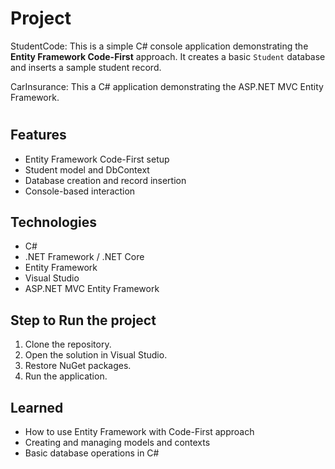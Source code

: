 

# Project
StudentCode: This is a simple C# console application demonstrating the **Entity Framework Code-First** approach. It creates a basic `Student` database and inserts a sample student record.

CarInsurance: This a C# application demonstrating the ASP.NET MVC Entity Framework. 
#

## Features
- Entity Framework Code-First setup
- Student model and DbContext
- Database creation and record insertion
- Console-based interaction

## Technologies 
- C#
- .NET Framework / .NET Core
- Entity Framework
- Visual Studio
- ASP.NET MVC Entity Framework

## Step to Run the project
1. Clone the repository.
2. Open the solution in Visual Studio.
3. Restore NuGet packages.
4. Run the application.

## Learned
- How to use Entity Framework with Code-First approach
- Creating and managing models and contexts
- Basic database operations in C#

